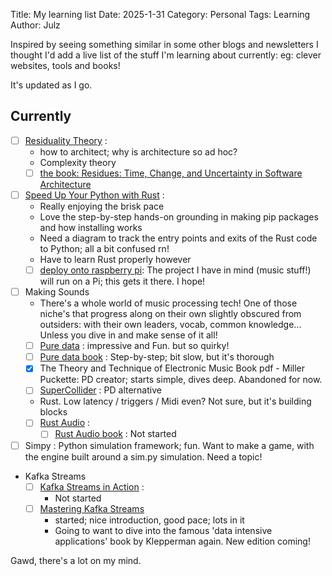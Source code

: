Title: My learning list
Date: 2025-1-31
Category: Personal
Tags: Learning
Author: Julz

Inspired by seeing something similar in some other blogs and newsletters I thought I'd add a live list of the stuff I'm learning about currently: eg: clever websites, tools and books!

It's updated as I go. 

Currently
--

- [ ] [Residuality Theory](https://youtu.be/_MPUoiG6w_U) : 
  - how to architect; why is architecture so ad hoc?
  - Complexity theory
  - [ ] [the book: Residues: Time, Change, and Uncertainty in Software Architecture](https://leanpub.com/residuality)
- [ ] [Speed Up Your Python with Rust](https://learning.oreilly.com/library/view/speed-up-your/9781801811446/) : 
  - Really enjoying the brisk pace
  - Love the step-by-step hands-on grounding in making pip packages and how installing works
  - Need a diagram to track the entry points and exits of the Rust code to Python; all a bit confused rn!
  - Have to learn Rust properly however
  - [ ] [deploy onto raspberry pi](https://docs.wasmer.io): The project I have in mind (music stuff!) will run on a Pi; this gets it there. I hope!
- [ ] Making Sounds
  - There's a whole world of music processing tech! One of those niche's that progress along on their own slightly obscured from outsiders: with their own leaders, vocab, 
    common knowledge... Unless 
    you 
    dive in and make sense of it all!
  - [ ] [Pure data](https://puredata.info) : impressive and Fun. but so quirky!
  - [ ] [Pure data book](https://learning.oreilly.com/library/view/programming-sound-with/9781941222492/) : Step-by-step; bit slow, but it's thorough
  - [x] The Theory and Technique of Electronic Music Book pdf - Miller Puckette: PD creator; starts simple, dives deep. Abandoned for now. 
  - [ ] [SuperCollider](https://supercollider.github.io) : PD alternative
  - Rust. Low latency / triggers / Midi even? Not sure, but it's building blocks
  - [ ] [Rust Audio](https://rust-audio.github.io) : 
    - [ ] [Rust Audio book](https://learning.oreilly.com/library/view/rust-audio/9781801072444/) : Not started
  
- [ ] Simpy : Python simulation framework; fun. Want to make a game, with the engine built around a sim.py simulation. Need a topic!
- Kafka Streams
  - [ ] [Kafka Streams in Action](https://learning.oreilly.com/library/view/kafka-streams-in/9781617294471/) : 
    - Not started
  - [ ] [Mastering Kafka Streams](https://learning.oreilly.com/library/view/mastering-kafka-streams/9781492062486/ch02.html#idm46281564624232)
    - started; nice introduction, good pace; lots in it
    - Going to want to dive into the famous 'data intensive applications' book by Klepperman again. New edition coming!
  

Gawd, there's a lot on my mind.